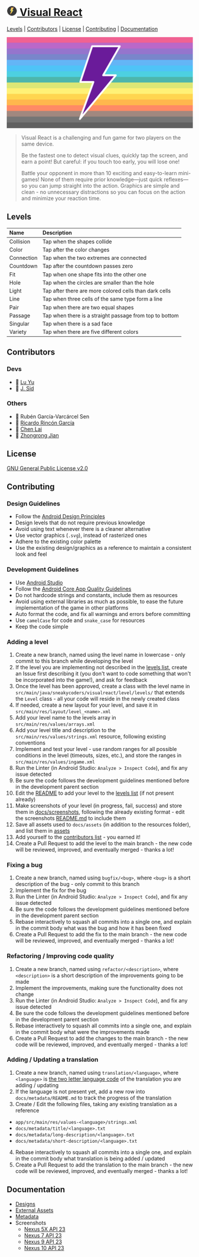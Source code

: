 # [<img src="app/src/main/res/mipmap-xhdpi/ic_launcher_round.png" width="28"> Visual React](https://play.google.com/store/apps/details?id=sneakycoders.visualreact)
[Levels](#levels) |
[Contributors](#contributors) |
[License](#license) |
[Contributing](#contributing) |
[Documentation](#documentation)

![](docs/designs/feature_graph.png)


> Visual React is a challenging and fun game for two players on the same device.
>
> Be the fastest one to detect visual clues, quickly tap the screen, and earn a point! But careful: if you touch too early, you will lose one!
>
> Battle your opponent in more than 10 exciting and easy-to-learn mini-games! None of them require prior knowledge—just quick reflexes—so you can jump straight into the action. Graphics are simple and clean - no unnecessary distractions so you can focus on the action and minimize your reaction time.

## <a name="levels"></a> Levels
| Name       | Description                                             |
|:-----------|:--------------------------------------------------------|
| Collision  | Tap when the shapes collide                             |
| Color      | Tap after the color changes                             |
| Connection | Tap when the two extremes are connected                 |
| Countdown  | Tap after the countdown passes zero                     |
| Fit        | Tap when one shape fits into the other one              |
| Hole       | Tap when the circles are smaller than the hole          |
| Light      | Tap after there are more colored cells than dark cells  |
| Line       | Tap when three cells of the same type form a line       |
| Pair       | Tap when there are two equal shapes                     |
| Passage    | Tap when there is a straight passage from top to bottom |
| Singular   | Tap when there is a sad face                            |
| Variety    | Tap when there are five different colors                |

## <a name="contributors"></a> Contributors
### <a name="devs"></a> Devs
* :rooster: [Lu Yu](https://github.com/yulu1701)
* :monkey: [J. Sid](https://github.com/jsidrach)

### <a name="others"></a> Others
* :see_no_evil: Rubén García-Varcárcel Sen
* :hear_no_evil: [Ricardo Rincón García](https://github.com/RichiRincon)
* :speak_no_evil: [Chen Lai](https://github.com/claigit)
* :goat: [Zhongrong Jian](https://github.com/miaolegewang)

## <a name="license"></a> License
[GNU General Public License v2.0](LICENSE)

## <a name="contributing"></a> Contributing
### <a name="design-guidelines"></a> Design Guidelines
* Follow the [Android Design Principles](https://developer.android.com/design/get-started/principles.html)
* Design levels that do not require previous knowledge
* Avoid using text whenever there is a cleaner alternative
* Use vector graphics (```.svg```), instead of rasterized ones
* Adhere to the existing color palette
* Use the existing design/graphics as a reference to maintain a consistent look and feel

### <a name="development-guidelines"></a> Development Guidelines
* Use [Android Studio](https://developer.android.com/studio/index.html)
* Follow the [Android Core App Quality Guidelines](https://developer.android.com/distribute/essentials/quality/core.html)
* Do not hardcode strings and constants, include them as resources
* Avoid using external libraries as much as possible, to ease the future implementation of the game in other platforms
* Auto format the code, and fix all warnings and errors before committing
* Use ```camelCase``` for code and ```snake_case``` for resources
* Keep the code simple

### <a name="adding-a-level"></a> Adding a level
1. Create a new branch, named using the level name in lowercase - only commit to this branch while developing the level
2. If the level you are implementing not described in the [levels list](#levels), create an Issue first describing it (you don't want to code something that won't be incorporated into the game!), and ask for feedback
3. Once the level has been approved, create a class with the level name in ```src/main/java/sneakycoders/visualreact/level/levels/``` that extends the ```Level``` class - all your code will reside in the newly created class
4. If needed, create a new layout for your level, and save it in ```src/main/res/layout/level_<name>.xml```
5. Add your level name to the levels array in ```src/main/res/values/arrays.xml```
6. Add your level title and description to the ```src/main/res/values/strings.xml``` resource, following existing conventions
7. Implement and test your level - use random ranges for all possible conditions in the level (timeouts, sizes, etc.), and store the ranges in ```src/main/res/values/ingame.xml```
8. Run the Linter (in Android Studio: ```Analyze > Inspect Code```), and fix any issue detected
9. Be sure the code follows the development guidelines mentioned before in the development parent section
10. Edit the [README](README.md) to add your level to the [levels list](#levels) (if not present already)
11. Make screenshots of your level (in progress, fail, success) and store them in [docs/screenshots](docs/screenshots), following the already existing format - edit the screenshots [README.md](docs/screenshots/README.md) to include them
12. Save all assets used to ```docs/assets``` (in addition to the resources folder), and list them in [assets](#assets)
13. Add yourself to the [contributors list](#contributors) - you earned it!
14. Create a Pull Request to add the level to the main branch - the new code will be reviewed, improved, and eventually merged - thanks a lot!

### <a name="fixing-a-bug"></a> Fixing a bug
1. Create a new branch, named using ```bugfix/<bug>```, where ```<bug>``` is a short description of the bug - only commit to this branch
2. Implement the fix for the bug
3. Run the Linter (in Android Studio: ```Analyze > Inspect Code```), and fix any issue detected
4. Be sure the code follows the development guidelines mentioned before in the development parent section
5. Rebase interactively to squash all commits into a single one, and explain in the commit body what was the bug and how it has been fixed
6. Create a Pull Request to add the fix to the main branch - the new code will be reviewed, improved, and eventually merged - thanks a lot!

### <a name="refactoring"></a> Refactoring / Improving code quality
1. Create a new branch, named using ```refactor/<description>```, where ```<description>``` is a short description of the improvements going to be made
2. Implement the improvements, making sure the functionality does not change
3. Run the Linter (in Android Studio: ```Analyze > Inspect Code```), and fix any issue detected
4. Be sure the code follows the development guidelines mentioned before in the development parent section
5. Rebase interactively to squash all commits into a single one, and explain in the commit body what were the improvements made
6. Create a Pull Request to add the changes to the main branch - the new code will be reviewed, improved, and eventually merged - thanks a lot!

### <a name="translations"></a> Adding / Updating a translation
1. Create a new branch, named using ```translation/<language>```, where ```<language>``` is [the two letter language code](https://en.wikipedia.org/wiki/List_of_ISO_639-1_codes) of the translation you are adding / updating
2. If the language is not present yet, add a new row into ```docs/metadata/README.md``` to track the progress of the translation
3. Create / Edit the following files, taking any existing translation as a reference
  * ```app/src/main/res/values-<language>/strings.xml```
  * ```docs/metadata/title/<language>.txt```
  * ```docs/metadata/long-description/<language>.txt```
  * ```docs/metadata/short-description/<language>.txt```
4. Rebase interactively to squash all commits into a single one, and explain in the commit body what translation is being added / updated
5. Create a Pull Request to add the translation to the main branch - the new code will be reviewed, improved, and eventually merged - thanks a lot!

## <a name="documentation"></a> Documentation
* [Designs](docs/designs/README.md)
* [External Assets](docs/external-assets/README.md)
* [Metadata](docs/metadata/README.md)
* Screenshots
  * [Nexus 5X API 23](docs/screenshots/nexus-5x-api-23/README.md)
  * [Nexus 7 API 23](docs/screenshots/nexus-7-api-23/README.md)
  * [Nexus 9 API 23](docs/screenshots/nexus-9-api-23/README.md)
  * [Nexus 10 API 23](docs/screenshots/nexus-10-api-23/README.md)
